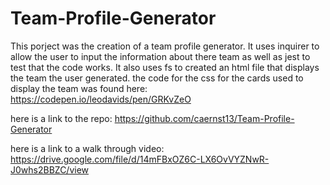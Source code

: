 # Team-Profile-Generator

This porject was the creation of a team profile generator. It uses inquirer to allow the user to input the information about there team as well as jest to test that the code works. It also uses fs to created an html file that displays the team the user generated. the code for the css for the cards used to display the team was found here: https://codepen.io/leodavids/pen/GRKvZeO

here is a link to the repo: https://github.com/caernst13/Team-Profile-Generator

here is a link to a walk through video: https://drive.google.com/file/d/14mFBxOZ6C-LX6OvVYZNwR-J0whs2BBZC/view